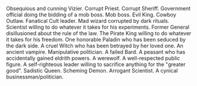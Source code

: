 Obsequious and cunning Vizier.
Corrupt Priest.
Corrupt Sheriff.
Government official doing the bidding of a mob boss.
Mob boss.
Evil King.
Cowboy Outlaw.
Fanatical Cult leader.
Mad wizard corrupted by dark rituals.
Scientist willing to do whatever it takes for his experiments.
Former General disillusioned about the rule of the law.
The Pirate King willing to do whatever it takes for his freedom.
One honorable Paladin who has been seduced by the dark side.
A cruel Witch who has been betrayed by her loved one.
An ancient vampire.
Manipulative politician.
A failed Bard.
A peasant who has accidentally gained eldrith powers.
A werewolf.
A well-respected public figure.
A self-righteous leader willing to sacrifice anything for the "greater good".
Sadistic Queen.
Scheming Demon.
Arrogant Scientist.
A cynical businessman/politician.
